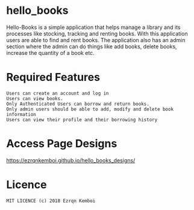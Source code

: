 # hello_books

Hello-Books is a simple application that helps manage a library and its processes like stocking, tracking and renting books. With this application users are able to find and rent books. The application also has an admin section where the admin can do things like add books, delete books, increase the quantity of a book etc.

# Required Features
    Users can create an account and log in
    Users can view books.
    Only Authenticated Users can borrow and return books.
    Only admin users should be able to add, modify and delete book information 
    Users can view their profile and their borrowing history

# Access Page Designs
    
   https://ezrqnkemboi.github.io/hello_books_designs/

# Licence

    MIT LICENCE (c) 2018 Ezrqn Kemboi
    
    

